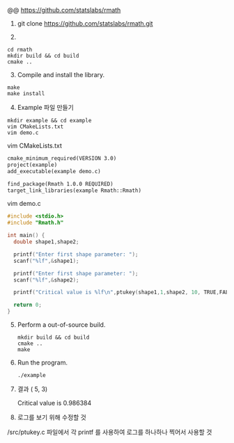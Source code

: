 @@ https://github.com/statslabs/rmath





1. git clone https://github.com/statslabs/rmath.git

2.  

   ```
   cd rmath
   mkdir build && cd build
   cmake ..
   ```

3. Compile and install the library.

```
make
make install
```



4. Example 파일 만들기

```
mkdir example && cd example
vim CMakeLists.txt
vim demo.c
```

vim CMakeLists.txt

```txt
cmake_minimum_required(VERSION 3.0)
project(example)
add_executable(example demo.c)

find_package(Rmath 1.0.0 REQUIRED)
target_link_libraries(example Rmath::Rmath)
```

vim demo.c

```c
#include <stdio.h>
#include "Rmath.h"

int main() {
  double shape1,shape2;

  printf("Enter first shape parameter: ");
  scanf("%lf",&shape1);

  printf("Enter first shape parameter: ");
  scanf("%lf",&shape2);

  printf("Critical value is %lf\n",ptukey(shape1,1,shape2, 10, TRUE,FALSE));

  return 0;
}

```





5. Perform a out-of-source build.

   ```
   mkdir build && cd build
   cmake ..
   make
   ```





6. Run the program.

   ```
   ./example
   ```



7. 결과  ( 5, 3)

   Critical value is 0.986384





8. 로그를 보기 위해 수정할 것 

/src/ptukey.c 파일에서 각 printf 를 사용하여 로그를 하나하나 찍어서 사용할 것 